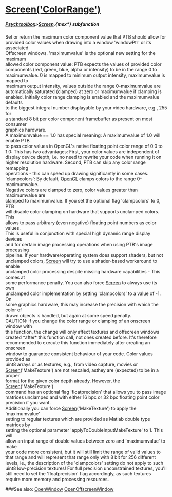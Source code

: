 # [Screen('ColorRange')](Screen-ColorRange) 
##### [Psychtoolbox](Pyschtoolbox)>[Screen](Screen).{mex*} subfunction


Set or return the maximum color component value that PTB should allow for  
provided color values when drawing into a window 'windowPtr' or its associated  
Offscreen windows. 'maximumvalue' is the optional new setting for the maximum  
allowed color component value: PTB expects the values of provided color  
components (red, green, blue, alpha or intensity) to be in the range 0 to  
maximumvalue. 0 is mapped to minimum output intensity, maximumvalue is mapped to  
maximum output intensity, values outside the range 0-maximumvalue are  
automatically saturated (clamped) at zero or maximumvalue if clamping is  
enabled. Initially color range clamping is enabled and the maximumvalue defaults  
to the biggest integral number displayable by your video hardware, e.g., 255 for  
a standard 8 bit per color component framebuffer as present on most consumer  
graphics hardware.   
A maximumvalue == 1.0 has special meaning: A maximumvalue of 1.0 will enable PTB  
to pass color values in OpenGL's native floating point color range of 0.0 to  
1.0: This has two advantages: First, your color values are independent of  
display device depth, i.e. no need to rewrite your code when running it on  
higher resolution hardware. Second, PTB can skip any color range remapping  
operations - this can speed up drawing significantly in some cases.  
'clampcolors': By default, [OpenGL](OpenGL) clamps colors to the range 0-maximumvalue.  
Negative colors are clamped to zero, color values greater than maximumvalue are  
clamped to maximumvalue. If you set the optional flag 'clampcolors' to 0, PTB  
will disable color clamping on hardware that supports unclamped colors. This  
allows to pass arbitrary (even negative) floating point numbers as color values.  
This is useful in conjunction with special high dynamic range display devices  
and for certain image processing operations when using PTB's image processing  
pipeline. If your hardware/operating system does support shaders, but not  
unclamped colors, [Screen](Screen) will try to use a shader-based workaround to enable  
unclamped color processing despite missing hardware capabilities - This comes at  
some performance penalty. You can also force [Screen](Screen) to always use its own  
unclamped color implementation by setting 'clampcolors' to a value of -1. On  
some graphics hardware, this may increase the precision with which the color of  
drawn objects is handled, but again at some speed penalty.  
CAUTION: If you change the color range or clamping of an onscreen window with  
this function, the change will only affect textures and offscreen windows  
created \*after\* this function call, not ones created before. It's therefore  
recommended to execute this function immediately after creating an onscreen  
window to guarantee consistent behaviour of your code. Color values provided as  
uint8 arrays or as textures, e.g., from video capture, movies or  
[Screen](Screen)('MakeTexture') are not rescaled, asthey are (expected) to be in a proper  
format for the given color depth already. However, the [Screen](Screen)('MakeTexture')  
command has an optional flag 'floatprecision' that allows you to pass image  
matrices unclamped and with either 16 bpc or 32 bpc floating point color  
precision if you want.  
Additionally you can force [Screen](Screen)('MakeTexture') to apply the 'maximumvalue'  
setting to regular textures which are provided as Matlab double type matrices by  
setting the optional parameter 'applyToDoubleInputMakeTexture' to 1. This will  
allow an input range of double values between zero and 'maximumvalue' to make  
your code more consistent, but it will still limit the range of valid values to  
that range and will represent that range only with 8 bit for 256 different  
levels, ie., the description of the 'clampcolors' setting do not apply to such  
uint8 low-precision textures! For full precision unconstrained textures, you'll  
still need to set the 'floatprecision' flag accordingly, as such textures  
require more memory and processing resources.  


###See also:
[OpenWindow](Screen-OpenWindow) [OpenOffscreenWindow](Screen-OpenOffscreenWindow)
